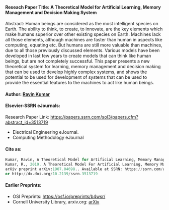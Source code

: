 #### Reseach Paper Title: A Theoretical Model for Artificial Learning, Memory Management and Decision Making System

Abstract: 
Human beings are considered as the most intelligent species on Earth. The ability to think, to create, to innovate, are the key elements which make humans superior over other existing species on Earth. Machines lack all those elements, although machines are faster than human in aspects like computing, equating etc. But humans are still more valuable than machines, due to all those previously discussed elements. Various models have been developed in last few years to create models that can think like human beings, but are not completely successful. This paper presents a new theoretical system for learning, memory management and decision making that can be used to develop highly complex systems, and shows the potential to be used for development of systems that can be used to provide the essential features to the machines to act like human beings. 

#### Author: [Ravin Kumar](https://mr-ravin.github.io)

#### Elsevier-SSRN eJournals:
Research Paper Link: https://papers.ssrn.com/sol3/papers.cfm?abstract_id=3513719
- Electrical Engineering eJournal.
- Computing Methodology eJournal

#### Cite as:
```python
Kumar, Ravin, A Theoretical Model for Artificial Learning, Memory Management and Decision Making System (July 2, 2019). 
Kumar, R., 2019. A Theoretical Model For Artificial Learning, Memory Management And Decision Making System. 
arXiv preprint arXiv:1907.04698.. Available at SSRN: https://ssrn.com/abstract=3513719 
or http://dx.doi.org/10.2139/ssrn.3513719 
```
#### Earlier Preprints:
- OSI Preprints: https://osf.io/preprints/b4wsr/
- Cornell University Library, arxiv.org: [arXiv](https://arxiv.org/abs/1907.04698)
